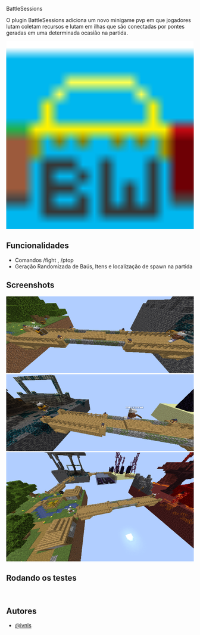 
BattleSessions

O plugin BattleSessions adiciona um novo minigame pvp em que jogadores lutam coletam recursos e lutam em ilhas que são conectadas por pontes geradas em uma determinada ocasião na partida.


<img src="images/bw-logo.png" alt="Logo" width="600"/>


## Funcionalidades

- Comandos /fight <Modo de jogo>, /ptop <Modo de jogo> <Quantidade de players listadps>
- Geração Randomizada de Baús, Itens e localização de spawn na partida


## Screenshots

![App Screenshot](images/1.png)
![App Screenshot](images/2.png)
![App Screenshot](images/5.png)


## Rodando os testes


```bash
  
```


## Autores

- [@ivnls](https://www.github.com/ivnls)

